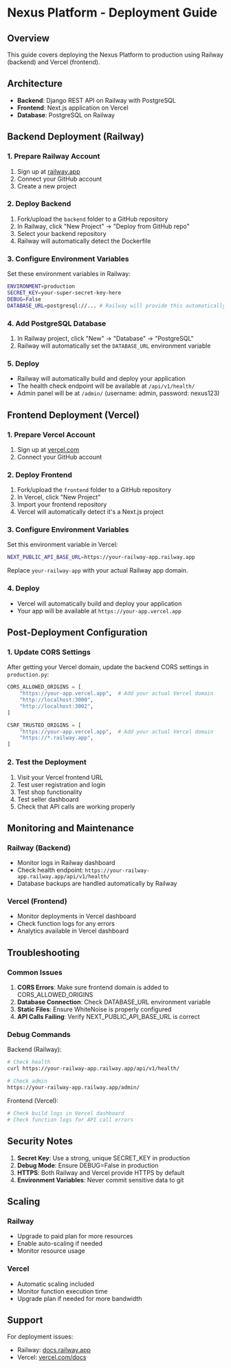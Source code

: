 # Nexus Platform - Deployment Guide

## Overview
This guide covers deploying the Nexus Platform to production using Railway (backend) and Vercel (frontend).

## Architecture
- **Backend**: Django REST API on Railway with PostgreSQL
- **Frontend**: Next.js application on Vercel
- **Database**: PostgreSQL on Railway

## Backend Deployment (Railway)

### 1. Prepare Railway Account
1. Sign up at [railway.app](https://railway.app)
2. Connect your GitHub account
3. Create a new project

### 2. Deploy Backend
1. Fork/upload the `backend` folder to a GitHub repository
2. In Railway, click "New Project" → "Deploy from GitHub repo"
3. Select your backend repository
4. Railway will automatically detect the Dockerfile

### 3. Configure Environment Variables
Set these environment variables in Railway:

```bash
ENVIRONMENT=production
SECRET_KEY=your-super-secret-key-here
DEBUG=False
DATABASE_URL=postgresql://... # Railway will provide this automatically
```

### 4. Add PostgreSQL Database
1. In Railway project, click "New" → "Database" → "PostgreSQL"
2. Railway will automatically set the `DATABASE_URL` environment variable

### 5. Deploy
- Railway will automatically build and deploy your application
- The health check endpoint will be available at `/api/v1/health/`
- Admin panel will be at `/admin/` (username: admin, password: nexus123)

## Frontend Deployment (Vercel)

### 1. Prepare Vercel Account
1. Sign up at [vercel.com](https://vercel.com)
2. Connect your GitHub account

### 2. Deploy Frontend
1. Fork/upload the `frontend` folder to a GitHub repository
2. In Vercel, click "New Project"
3. Import your frontend repository
4. Vercel will automatically detect it's a Next.js project

### 3. Configure Environment Variables
Set this environment variable in Vercel:

```bash
NEXT_PUBLIC_API_BASE_URL=https://your-railway-app.railway.app
```

Replace `your-railway-app` with your actual Railway app domain.

### 4. Deploy
- Vercel will automatically build and deploy your application
- Your app will be available at `https://your-app.vercel.app`

## Post-Deployment Configuration

### 1. Update CORS Settings
After getting your Vercel domain, update the backend CORS settings in `production.py`:

```python
CORS_ALLOWED_ORIGINS = [
    "https://your-app.vercel.app",  # Add your actual Vercel domain
    "http://localhost:3000",
    "http://localhost:3002",
]

CSRF_TRUSTED_ORIGINS = [
    "https://your-app.vercel.app",  # Add your actual Vercel domain
    "https://*.railway.app",
]
```

### 2. Test the Deployment
1. Visit your Vercel frontend URL
2. Test user registration and login
3. Test shop functionality
4. Test seller dashboard
5. Check that API calls are working properly

## Monitoring and Maintenance

### Railway (Backend)
- Monitor logs in Railway dashboard
- Check health endpoint: `https://your-railway-app.railway.app/api/v1/health/`
- Database backups are handled automatically by Railway

### Vercel (Frontend)
- Monitor deployments in Vercel dashboard
- Check function logs for any errors
- Analytics available in Vercel dashboard

## Troubleshooting

### Common Issues

1. **CORS Errors**: Make sure frontend domain is added to CORS_ALLOWED_ORIGINS
2. **Database Connection**: Check DATABASE_URL environment variable
3. **Static Files**: Ensure WhiteNoise is properly configured
4. **API Calls Failing**: Verify NEXT_PUBLIC_API_BASE_URL is correct

### Debug Commands

Backend (Railway):
```bash
# Check health
curl https://your-railway-app.railway.app/api/v1/health/

# Check admin
https://your-railway-app.railway.app/admin/
```

Frontend (Vercel):
```bash
# Check build logs in Vercel dashboard
# Check function logs for API call errors
```

## Security Notes

1. **Secret Key**: Use a strong, unique SECRET_KEY in production
2. **Debug Mode**: Ensure DEBUG=False in production
3. **HTTPS**: Both Railway and Vercel provide HTTPS by default
4. **Environment Variables**: Never commit sensitive data to git

## Scaling

### Railway
- Upgrade to paid plan for more resources
- Enable auto-scaling if needed
- Monitor resource usage

### Vercel
- Automatic scaling included
- Monitor function execution time
- Upgrade plan if needed for more bandwidth

## Support

For deployment issues:
- Railway: [docs.railway.app](https://docs.railway.app)
- Vercel: [vercel.com/docs](https://vercel.com/docs)

